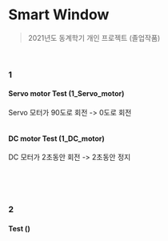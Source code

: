 # Smart Window

> 2021년도 동계학기 개인 프로젝트 (졸업작품)

<br/>

### 1


#### Servo motor Test (1_Servo_motor) 
Servo 모터가 90도로 회전 -> 0도로 회전

```

```

#### DC motor Test (1_DC_motor)
DC 모터가 2초동안 회전 -> 2초동안 정지

```

```

<br/>

<br/>

### 2

####  Test ()


```

```

<br/>

<br/>
